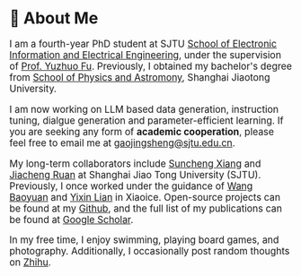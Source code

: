 # 🧑 About Me

<div class='paper-box-text' style="font-size: larger;" markdown="1">

I am a fourth-year PhD student at SJTU [School of Electronic Information and Electrical Engineering](https://www.seiee.sjtu.edu.cn/), under the supervision of [Prof. Yuzhuo Fu](https://dmne.sjtu.edu.cn/dmne/faculty/fuyuzhuo/). Previously, I obtained my bachelor's degree from [School of Physics and Astromony](https://www.physics.sjtu.edu.cn/), Shanghai Jiaotong University. 

I am now working on LLM based data generation, instruction tuning, dialgue generation and parameter-efficient learning. If you are seeking any form of **academic cooperation**, please feel free to email me at gaojingsheng@sjtu.edu.cn.

My long-term collaborators include [Suncheng Xiang](https://jeremyxsc.github.io/) and [Jiacheng Ruan](https://jcruan519.github.io/) at Shanghai Jiao Tong University (SJTU). Previously, I once worked under the guidance of [Wang Baoyuan](https://sites.google.com/site/zjuwby/home) and [Yixin Lian](https://lianyixin.github.io/profile/) in Xiaoice. Open-source projects can be found at my [Github](https://github.com/gaojingsheng/), and the full list of my publications can be found at [Google Scholar](https://scholar.google.com/citations?view_op=list_works&hl=en&hl=en&user=O4o2aQcAAAAJ). 

<!-- I am expected to graduate in 2025. If you have any **suitable job recommendations**, please feel free to contact me. -->

In my free time, I enjoy swimming, playing board games, and photography. Additionally, I occasionally post random thoughts on [Zhihu](https://www.zhihu.com/people/cautious-56).

</div>